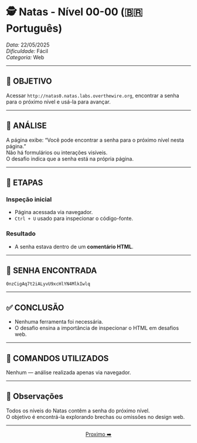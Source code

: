 # 🕵️ Natas - Nível 00-00 (🇧🇷 Português)  
*Data:* 22/05/2025  
*Dificuldade:* Fácil  
*Categoria:* Web

---

## 🎯 OBJETIVO

Acessar `http://natas0.natas.labs.overthewire.org`, encontrar a senha para o próximo nível e usá-la para avançar.

---

## 🔎 ANÁLISE

A página exibe: “Você pode encontrar a senha para o próximo nível nesta página.”  
Não há formulários ou interações visíveis.  
O desafio indica que a senha está na própria página.

---

## 🧱 ETAPAS

### Inspeção inicial

- Página acessada via navegador.  
- `Ctrl + U` usado para inspecionar o código-fonte.

### Resultado

- A senha estava dentro de um **comentário HTML**.

---

## 🔑 SENHA ENCONTRADA

```
0nzCigAq7t2iALyvU9xcHlYN4MlkIwlq
```

---

## ✅ CONCLUSÃO

- Nenhuma ferramenta foi necessária.  
- O desafio ensina a importância de inspecionar o HTML em desafios web.

---

## 🧪 COMANDOS UTILIZADOS

Nenhum — análise realizada apenas via navegador.

---

## 🧠 Observações

Todos os níveis do Natas contêm a senha do próximo nível.  
O objetivo é encontrá-la explorando brechas ou omissões no design web.

---

<p align="center"> <a href="../Natas00-01/Readme-US.md">Proximo ➡️</a>
